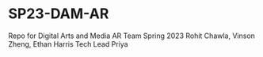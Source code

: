 # SP23-DAM-AR
Repo for Digital Arts and Media AR Team Spring 2023
Rohit Chawla, Vinson Zheng, Ethan Harris
Tech Lead Priya

